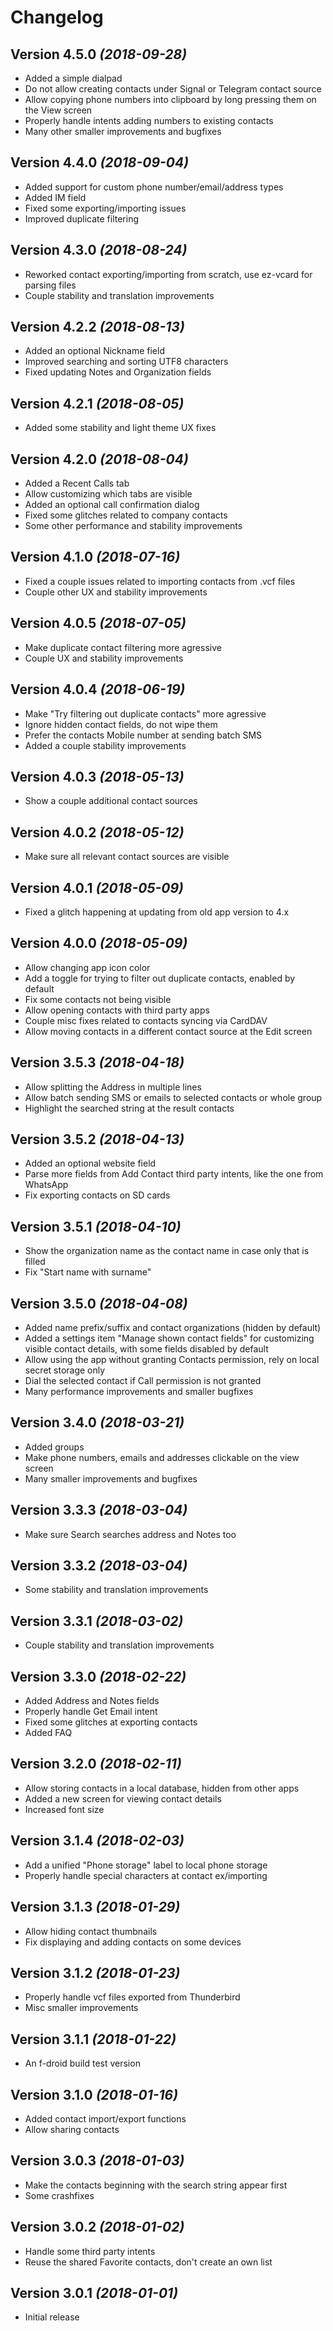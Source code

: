 Changelog
==========

Version 4.5.0 *(2018-09-28)*
----------------------------

 * Added a simple dialpad
 * Do not allow creating contacts under Signal or Telegram contact source
 * Allow copying phone numbers into clipboard by long pressing them on the View screen
 * Properly handle intents adding numbers to existing contacts
 * Many other smaller improvements and bugfixes

Version 4.4.0 *(2018-09-04)*
----------------------------

 * Added support for custom phone number/email/address types
 * Added IM field
 * Fixed some exporting/importing issues
 * Improved duplicate filtering

Version 4.3.0 *(2018-08-24)*
----------------------------

 * Reworked contact exporting/importing from scratch, use ez-vcard for parsing files
 * Couple stability and translation improvements

Version 4.2.2 *(2018-08-13)*
----------------------------

 * Added an optional Nickname field
 * Improved searching and sorting UTF8 characters
 * Fixed updating Notes and Organization fields

Version 4.2.1 *(2018-08-05)*
----------------------------

 * Added some stability and light theme UX fixes

Version 4.2.0 *(2018-08-04)*
----------------------------

 * Added a Recent Calls tab
 * Allow customizing which tabs are visible
 * Added an optional call confirmation dialog
 * Fixed some glitches related to company contacts
 * Some other performance and stability improvements

Version 4.1.0 *(2018-07-16)*
----------------------------

 * Fixed a couple issues related to importing contacts from .vcf files
 * Couple other UX and stability improvements

Version 4.0.5 *(2018-07-05)*
----------------------------

 * Make duplicate contact filtering more agressive
 * Couple UX and stability improvements

Version 4.0.4 *(2018-06-19)*
----------------------------

 * Make "Try filtering out duplicate contacts" more agressive
 * Ignore hidden contact fields, do not wipe them
 * Prefer the contacts Mobile number at sending batch SMS
 * Added a couple stability improvements

Version 4.0.3 *(2018-05-13)*
----------------------------

 * Show a couple additional contact sources

Version 4.0.2 *(2018-05-12)*
----------------------------

 * Make sure all relevant contact sources are visible

Version 4.0.1 *(2018-05-09)*
----------------------------

 * Fixed a glitch happening at updating from old app version to 4.x

Version 4.0.0 *(2018-05-09)*
----------------------------

 * Allow changing app icon color
 * Add a toggle for trying to filter out duplicate contacts, enabled by default
 * Fix some contacts not being visible
 * Allow opening contacts with third party apps
 * Couple misc fixes related to contacts syncing via CardDAV
 * Allow moving contacts in a different contact source at the Edit screen

Version 3.5.3 *(2018-04-18)*
----------------------------

 * Allow splitting the Address in multiple lines
 * Allow batch sending SMS or emails to selected contacts or whole group
 * Highlight the searched string at the result contacts

Version 3.5.2 *(2018-04-13)*
----------------------------

 * Added an optional website field
 * Parse more fields from Add Contact third party intents, like the one from WhatsApp
 * Fix exporting contacts on SD cards

Version 3.5.1 *(2018-04-10)*
----------------------------

 * Show the organization name as the contact name in case only that is filled
 * Fix "Start name with surname"

Version 3.5.0 *(2018-04-08)*
----------------------------

 * Added name prefix/suffix and contact organizations (hidden by default)
 * Added a settings item "Manage shown contact fields" for customizing visible contact details, with some fields disabled by default
 * Allow using the app without granting Contacts permission, rely on local secret storage only
 * Dial the selected contact if Call permission is not granted
 * Many performance improvements and smaller bugfixes

Version 3.4.0 *(2018-03-21)*
----------------------------

 * Added groups
 * Make phone numbers, emails and addresses clickable on the view screen
 * Many smaller improvements and bugfixes

Version 3.3.3 *(2018-03-04)*
----------------------------

 * Make sure Search searches address and Notes too

Version 3.3.2 *(2018-03-04)*
----------------------------

 * Some stability and translation improvements

Version 3.3.1 *(2018-03-02)*
----------------------------

 * Couple stability and translation improvements

Version 3.3.0 *(2018-02-22)*
----------------------------

 * Added Address and Notes fields
 * Properly handle Get Email intent
 * Fixed some glitches at exporting contacts
 * Added FAQ

Version 3.2.0 *(2018-02-11)*
----------------------------

 * Allow storing contacts in a local database, hidden from other apps
 * Added a new screen for viewing contact details
 * Increased font size

Version 3.1.4 *(2018-02-03)*
----------------------------

 * Add a unified "Phone storage" label to local phone storage
 * Properly handle special characters at contact ex/importing

Version 3.1.3 *(2018-01-29)*
----------------------------

 * Allow hiding contact thumbnails
 * Fix displaying and adding contacts on some devices

Version 3.1.2 *(2018-01-23)*
----------------------------

 * Properly handle vcf files exported from Thunderbird
 * Misc smaller improvements

Version 3.1.1 *(2018-01-22)*
----------------------------

 * An f-droid build test version

Version 3.1.0 *(2018-01-16)*
----------------------------

 * Added contact import/export functions
 * Allow sharing contacts

Version 3.0.3 *(2018-01-03)*
----------------------------

 * Make the contacts beginning with the search string appear first
 * Some crashfixes

Version 3.0.2 *(2018-01-02)*
----------------------------

 * Handle some third party intents
 * Reuse the shared Favorite contacts, don't create an own list

Version 3.0.1 *(2018-01-01)*
----------------------------

 * Initial release
